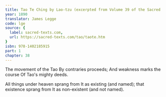 ```yaml
---
title: Tao Te Ching by Lao-tzu (excerpted from Volume 39 of the Sacred Books of the East.)
year: 1890
translator: James Legge
code: lge
source: {
  label: sacred-texts.com,
  url: https://sacred-texts.com/tao/taote.htm
}
isbn: 978-1402185915
part: 1
chapter: 38
---
```

The movement of the Tao 
By contraries proceeds; 
And weakness marks the course 
Of Tao's mighty deeds. 

All things under heaven sprang from It as existing (and named);
that existence sprang from It as non-existent (and not named).